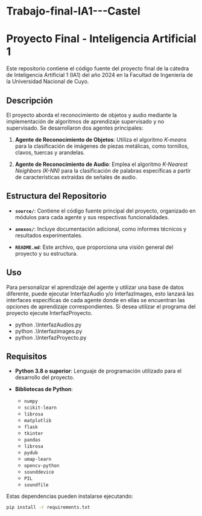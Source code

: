 # Trabajo-final-IA1---Castel
# Proyecto Final - Inteligencia Artificial 1

Este repositorio contiene el código fuente del proyecto final de la cátedra de Inteligencia Artificial 1 (IA1) del año 2024 en la Facultad de Ingeniería de la Universidad Nacional de Cuyo.

## Descripción

El proyecto aborda el reconocimiento de objetos y audio mediante la implementación de algoritmos de aprendizaje supervisado y no supervisado. Se desarrollaron dos agentes principales:

1. **Agente de Reconocimiento de Objetos**: Utiliza el algoritmo *K-means* para la clasificación de imágenes de piezas metálicas, como tornillos, clavos, tuercas y arandelas.

2. **Agente de Reconocimiento de Audio**: Emplea el algoritmo *K-Nearest Neighbors (K-NN)* para la clasificación de palabras específicas a partir de características extraídas de señales de audio.

## Estructura del Repositorio

- **`source/`**: Contiene el código fuente principal del proyecto, organizado en módulos para cada agente y sus respectivas funcionalidades.

- **`anexos/`**: Incluye documentación adicional, como informes técnicos y resultados experimentales.

- **`README.md`**: Este archivo, que proporciona una visión general del proyecto y su estructura.

## Uso
Para personalizar el aprendizaje del agente y utilizar una base de datos diferente, puede ejecutar InterfazAudio y/o InterfazImages, esto lanzará las interfaces especificas de cada agente donde en ellas se encuentran las opciones de aprendizaje correspondientes.
Si desea utilizar el programa del proyecto ejecute InterfazProyecto.
- python .\InterfazAudios.py
- python .\Interfazimages.py
- python .\InterfazProyecto.py

## Requisitos

- **Python 3.8 o superior**: Lenguaje de programación utilizado para el desarrollo del proyecto.

- **Bibliotecas de Python**:
  - `numpy`
  - `scikit-learn`
  - `librosa`
  - `matplotlib`
  - `flask`
  - `tkinter`
  - `pandas`
  - `librosa`
  - `pydub`
  - `umap-learn`
  - `opencv-python`
  - `sounddevice`
  - `PIL`
  - `soundfile`

Estas dependencias pueden instalarse ejecutando:

```bash
pip install -r requirements.txt
